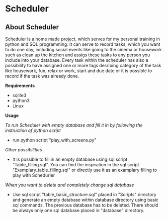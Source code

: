 # Scheduler
## About Scheduler 
Scheduler is a home made project, which serves for my personal training in python and SQL programming. It can serve to record tasks, which you want to do one day, including social events like going to the cinema or housework such as clean up the kitchen and assigs these tasks to any person you include into your database. Every task within the scheduler has also a possibility to have assigned one or more tags desribing category of the task like housework, fun, relax or work, start and due date or it is possible to record if the task was already done.

**Requirements** 
- sqlite3
- python3
- Linux

**Usage** 

*To run Scheduler with empty database and fill it in by following the instruction of python script*
  - run python script "play_with_screens.py"

*Other possibilities*

  - It is possible to fill in an empty database using sql script "Table_filling.sql". You can find the inspiration in the sql script "Exemplary_table_filling.sql" or directly use it as an examplary filling to play with Schedurler  

*When you want to delete and completely change sql database*
- Use sql script "table_basic_structure.sql" placed in "Scripts" directory and generate an empty database within database directory using basic sql commands. The previous database has to be deleted. There should be always only one sql database placed in "database" directory.
